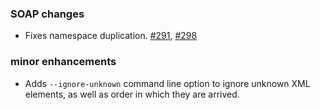   [291]: https://github.com/eed3si9n/scalaxb/issues/291
  [298]: https://github.com/eed3si9n/scalaxb/issues/298

### SOAP changes

  - Fixes namespace duplication. [#291][291], [#298][298]

### minor enhancements

  - Adds `--ignore-unknown` command line option to ignore unknown XML elements, as well as order in which they are arrived.
